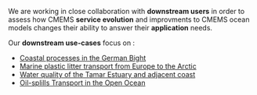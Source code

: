 

We are working in close collaboration with **downstream users** in order to assess how CMEMS **service evolution** and improvments to CMEMS ocean models changes their ability to answer their **application** needs.   

Our **downstream use-cases** focus on : 

 - [Coastal processes in the German Bight](german-bight) 
 - [Marine plastic litter transport from Europe to the Arctic](arctic-plastic) 
 - [Water quality of the Tamar Estuary and adjacent coast](tamar-estuary)
 - [Oil-splills Transport  in the Open Ocean](oil-spills)
